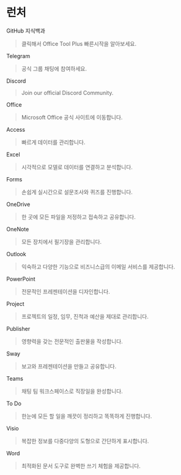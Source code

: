 # 런처

GitHub 지식백과
> 클릭해서 Office Tool Plus 빠른시작을 알아보세요.

Telegram
> 공식 그룹 채팅에 참여하세요.

Discord
> Join our official Discord Community.

Office
> Microsoft Office 공식 사이트에 이동합니다.

Access
> 빠르게 데이터를 관리합니다.

Excel
> 시각적으로 모델로 데이터를 연결하고 분석합니다.

Forms
> 손쉽게 실시간으로 설문조사와 퀴즈를 진행합니다.

OneDrive
> 한 곳에 모든 파일을 저정하고 접속하고 공유합니다.

OneNote
> 모든 장치에서 필기장을 관리합니다.

Outlook
> 익숙하고 다양한 기능으로 비즈니스급의 이메일 서비스를 제공합니다.

PowerPoint
> 전문적인 프레젠테이션을 디자인합니다.

Project
> 프로젝트의 일정, 임무, 진척과 예산을 제대로 관리합니다.

Publisher
> 영향력을 갖는 전문적인 출판물을 작성합니다.

Sway
> 보고와 프레젠테이션을 만들고 공유합니다.

Teams
> 채팅 팀 워크스페이스로 직장일을 완성합니다.

To Do
> 한눈에 모든 할 일을 깨끗이 정리하고 똑똑하게 진행합니다.

Visio
> 복잡한 정보를 다중다양의 도형으로 간단하게 표시합니다.

Word
> 최적화된 문서 도구로 완벽한 쓰기 체험을 제공합니다.
